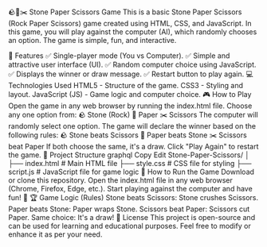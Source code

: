 🪨📄✂️ Stone Paper Scissors Game
This is a basic Stone Paper Scissors (Rock Paper Scissors) game created using HTML, CSS, and JavaScript. In this game, you will play against the computer (AI), which randomly chooses an option. The game is simple, fun, and interactive.

📜 Features
✅ Single-player mode (You vs Computer).
✅ Simple and attractive user interface (UI).
✅ Random computer choice using JavaScript.
✅ Displays the winner or draw message.
✅ Restart button to play again.
💻 Technologies Used
HTML5 - Structure of the game.
CSS3 - Styling and layout.
JavaScript (JS) - Game logic and computer choice.
🎮 How to Play
Open the game in any web browser by running the index.html file.
Choose any one option from:
🪨 Stone (Rock)
📄 Paper
✂️ Scissors
The computer will randomly select one option.
The game will declare the winner based on the following rules:
🪨 Stone beats Scissors
📄 Paper beats Stone
✂️ Scissors beat Paper
If both choose the same, it's a draw.
Click "Play Again" to restart the game.
📁 Project Structure
graphql
Copy
Edit
Stone-Paper-Scissors/
│
├── index.html     # Main HTML file
├── style.css      # CSS file for styling
├── script.js      # JavaScript file for game logic
🚀 How to Run the Game
Download or clone this repository.
Open the index.html file in any web browser (Chrome, Firefox, Edge, etc.).
Start playing against the computer and have fun! 🎉
🏆 Game Logic (Rules)
Stone beats Scissors: Stone crushes Scissors.
Paper beats Stone: Paper wraps Stone.
Scissors beat Paper: Scissors cut Paper.
Same choice: It's a draw!
📝 License
This project is open-source and can be used for learning and educational purposes. Feel free to modify or enhance it as per your need.
